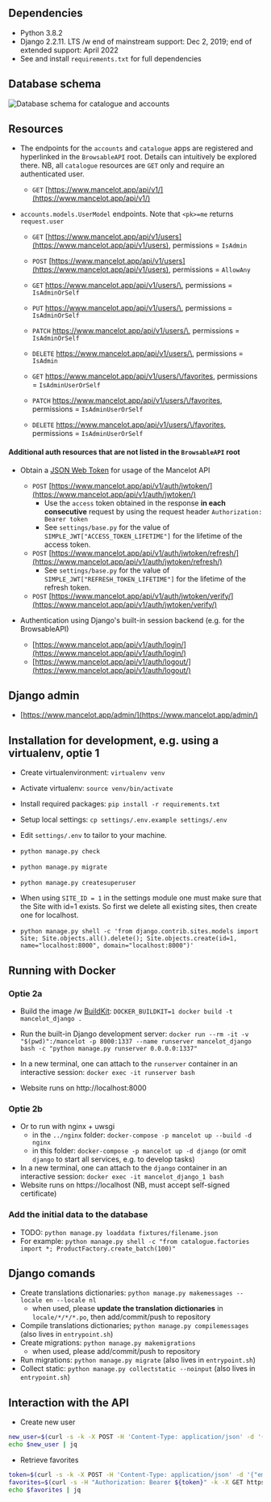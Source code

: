 ## **Dependencies**
- Python 3.8.2
- Django 2.2.11. LTS /w end of mainstream support: Dec 2, 2019; end of extended support: April 2022
- See and install `requirements.txt` for full dependencies

## **Database schema**
![Database schema for catalogue and accounts](https://github.com/tlrh314/mancelot/edit/master/backend/mancelot_db.png)

## **Resources**


- The endpoints for the `accounts` and `catalogue` apps are registered and hyperlinked 
in the `BrowsableAPI` root.  Details can intuitively be explored there. NB, all
`catalogue` resources are `GET` only and require an authenticated user.
  - `GET` [https://www.mancelot.app/api/v1/](https://www.mancelot.app/api/v1/)


- `accounts.models.UserModel` endpoints. Note that `<pk>=me` returns `request.user`
  - `GET` [https://www.mancelot.app/api/v1/users](https://www.mancelot.app/api/v1/users), permissions = `IsAdmin`
  - `POST` [https://www.mancelot.app/api/v1/users](https://www.mancelot.app/api/v1/users), permissions = `AllowAny`
  - `GET` [https://www.mancelot.app/api/v1/users/\<pk>](https://www.mancelot.app/api/v1/users/me), permissions = `IsAdminOrSelf`
  - `PUT` [https://www.mancelot.app/api/v1/users/\<pk>](https://www.mancelot.app/api/v1/users/me), permissions = `IsAdminOrSelf`
  - `PATCH` [https://www.mancelot.app/api/v1/users/\<pk>](https://www.mancelot.app/api/v1/users/me), permissions = `IsAdminOrSelf`
  - `DELETE` [https://www.mancelot.app/api/v1/users/\<pk>](https://www.mancelot.app/api/v1/users/me), permissions = `IsAdmin`

  - `GET` [https://www.mancelot.app/api/v1/users/\<pk>/favorites](https://www.mancelot.app/api/v1/users/me/favorites), permissions = `IsAdminUserOrSelf`
  - `PATCH` [https://www.mancelot.app/api/v1/users/\<pk>/favorites](https://www.mancelot.app/api/v1/users/me/favorites), permissions = `IsAdminUserOrSelf`
  - `DELETE` [https://www.mancelot.app/api/v1/users/\<pk>/favorites](https://www.mancelot.app/api/v1/users/me/favorites), permissions = `IsAdminUserOrSelf`


#### Additional auth resources that are not listed in the `BrowsableAPI` root

- Obtain a [JSON Web Token](https://github.com/davesque/django-rest-framework-simplejwt)
  for usage of the Mancelot API
  - `POST` [https://www.mancelot.app/api/v1/auth/jwtoken/](https://www.mancelot.app/api/v1/auth/jwtoken/)
      - Use the `access` token obtained in the response **in each consecutive** request
      by using the request header `Authorization: Bearer token`
      - See `settings/base.py` for the value of `SIMPLE_JWT["ACCESS_TOKEN_LIFETIME"]`
      for the lifetime of the access token.
  - `POST` [https://www.mancelot.app/api/v1/auth/jwtoken/refresh/](https://www.mancelot.app/api/v1/auth/jwtoken/refresh/)
      - See `settings/base.py` for the value of `SIMPLE_JWT["REFRESH_TOKEN_LIFETIME"]`
      for the lifetime of the refresh token.
  - `POST` [https://www.mancelot.app/api/v1/auth/jwtoken/verify/](https://www.mancelot.app/api/v1/auth/jwtoken/verify/)

- Authentication using Django's built-in session backend (e.g. for the BrowsableAPI)
  - [https://www.mancelot.app/api/v1/auth/login/](https://www.mancelot.app/api/v1/auth/login/)
  - [https://www.mancelot.app/api/v1/auth/logout/](https://www.mancelot.app/api/v1/auth/logout/)


## **Django admin**
- [https://www.mancelot.app/admin/](https://www.mancelot.app/admin/)

## **Installation for development, e.g. using a virtualenv, optie 1**
- Create virtualenvironment: `virtualenv venv`
- Activate virtualenv: `source venv/bin/activate`

- Install required packages: `pip install -r requirements.txt`
- Setup local settings: `cp settings/.env.example settings/.env`
- Edit `settings/.env` to tailor to your machine.

- `python manage.py check`
- `python manage.py migrate`
- `python manage.py createsuperuser`
- When using `SITE_ID = 1` in the settings module one must make sure that the 
  Site with id=1 exists. So first we delete all existing sites, then create
  one for localhost.
- `python manage.py shell -c 'from django.contrib.sites.models import Site; Site.objects.all().delete(); Site.objects.create(id=1, name="localhost:8000", domain="localhost:8000")'`

## **Running with Docker**
### Optie 2a
- Build the image /w [BuildKit](https://stackoverflow.com/a/58021389): `DOCKER_BUILDKIT=1 docker build -t mancelot_django .`

- Run the built-in Django development server: `docker run --rm -it -v "$(pwd)":/mancelot -p 8000:1337 --name runserver mancelot_django bash -c "python manage.py runserver 0.0.0.0:1337"`
- In a new terminal, one can attach to the `runserver` container in an interactive session: `docker exec -it runserver bash`
- Website runs on http://localhost:8000 

### Optie 2b
- Or to run with nginx + uwsgi
  - in the `../nginx` folder: `docker-compose -p mancelot up --build -d nginx`
  - in this folder: `docker-compose -p mancelot up -d django` (or omit `django` to start all services, e.g. to develop tasks)
- In a new terminal, one can attach to the `django` container in an interactive session: `docker exec -it mancelot_django_1 bash`
- Website runs on https://localhost (NB, must accept self-signed certificate)

### Add the initial data to the database
- TODO: `python manage.py loaddata fixtures/filename.json` 
- For example: `python manage.py shell -c "from catalogue.factories import *; ProductFactory.create_batch(100)"`


## Django comands
- Create translations dictionaries: `python manage.py makemessages --locale en --locale nl`
  - when used, please **update the translation dictionaries** in `locale/*/*/*.po`, then add/commit/push to repository
- Compile translations dictionaries; `python manage.py compilemessages` (also lives in `entrypoint.sh`)
- Create migrations: `python manage.py makemigrations` 
  - when used, please add/commit/push to repository
- Run migrations: `python manage.py migrate` (also lives in `entrypoint.sh`)
- Collect static: `python manage.py collectstatic --noinput` (also lives in `entrypoint.sh`)

## Interaction with the API

- Create new user

```bash
new_user=$(curl -s -k -X POST -H 'Content-Type: application/json' -d '{"email": "timo@halbesma.com", "password": "secret123"}' "https://localhost/api/v1/users")
echo $new_user | jq

```

- Retrieve favorites

```bash
token=$(curl -s -k -X POST -H 'Content-Type: application/json' -d '{"email": "timo@halbesma.com", "password": "secret123"}' "https://localhost/api/v1/auth/jwtoken/" | jq -r '.access')
favorites=$(curl -s -H "Authorization: Bearer ${token}" -k -X GET https://localhost/api/v1/users/me/favorites)
echo $favorites | jq
```

